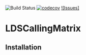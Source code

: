 ![Build Status](https://travis-ci.org/squistbe/LDSCallingMatrix.svg?branch=master)
[![codecov](https://codecov.io/gh/squistbe/LDSCallingMatrix/branch/master/graph/badge.svg)](https://codecov.io/gh/squistbe/LDSCallingMatrix)
[![Issues]](https://github.com/squistbe/LDSCallingMatrix/issues)

LDSCallingMatrix
=========

Installation
------------
